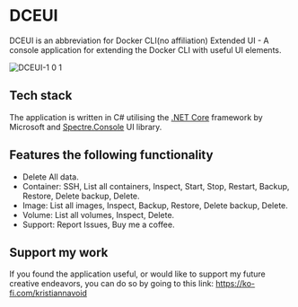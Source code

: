 # DCEUI
DCEUI is an abbreviation for Docker CLI(no affiliation) Extended UI - A console application for extending the Docker CLI with useful UI elements.

![]()![DCEUI-1 0 1](https://user-images.githubusercontent.com/44140903/202856507-8bfdfa39-5b0c-49c5-9216-30becbe0ccec.png)



## Tech stack
The application is written in C# utilising the [.NET Core](https://dotnet.microsoft.com/en-us/) framework by Microsoft and [Spectre.Console](https://spectreconsole.net) UI library. 


## Features the following functionality
- Delete All data.
- Container: SSH, List all containers, Inspect, Start, Stop, Restart, Backup, Restore, Delete backup, Delete.
- Image: List all images, Inspect, Backup, Restore, Delete backup, Delete.
- Volume: List all volumes, Inspect, Delete.
- Support: Report Issues, Buy me a coffee.


## Support my work
If you found the application useful, or would like to support my future creative endeavors, you can do so by going to this link:
https://ko-fi.com/kristiannavoid
